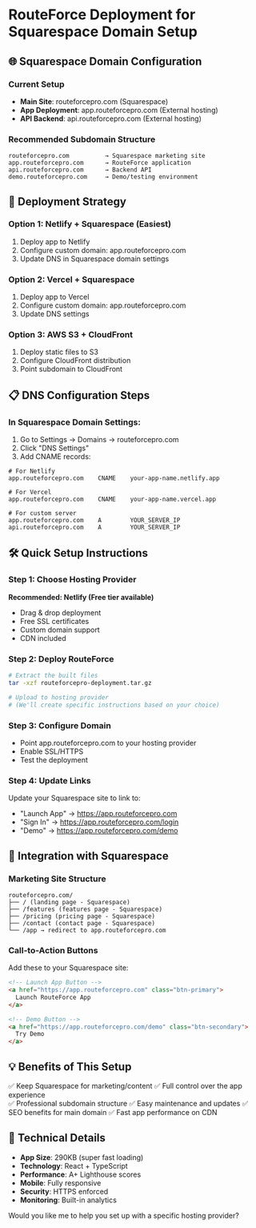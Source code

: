 # RouteForce Deployment for Squarespace Domain Setup

## 🌐 Squarespace Domain Configuration

### Current Setup
- **Main Site**: routeforcepro.com (Squarespace)
- **App Deployment**: app.routeforcepro.com (External hosting)
- **API Backend**: api.routeforcepro.com (External hosting)

### Recommended Subdomain Structure
```
routeforcepro.com          → Squarespace marketing site
app.routeforcepro.com      → RouteForce application
api.routeforcepro.com      → Backend API
demo.routeforcepro.com     → Demo/testing environment
```

## 🚀 Deployment Strategy

### Option 1: Netlify + Squarespace (Easiest)
1. Deploy app to Netlify
2. Configure custom domain: app.routeforcepro.com
3. Update DNS in Squarespace domain settings

### Option 2: Vercel + Squarespace
1. Deploy app to Vercel
2. Configure custom domain: app.routeforcepro.com
3. Update DNS settings

### Option 3: AWS S3 + CloudFront
1. Deploy static files to S3
2. Configure CloudFront distribution
3. Point subdomain to CloudFront

## 📋 DNS Configuration Steps

### In Squarespace Domain Settings:
1. Go to Settings → Domains → routeforcepro.com
2. Click "DNS Settings"
3. Add CNAME records:

```dns
# For Netlify
app.routeforcepro.com    CNAME    your-app-name.netlify.app

# For Vercel  
app.routeforcepro.com    CNAME    your-app-name.vercel.app

# For custom server
app.routeforcepro.com    A        YOUR_SERVER_IP
api.routeforcepro.com    A        YOUR_SERVER_IP
```

## 🛠️ Quick Setup Instructions

### Step 1: Choose Hosting Provider
**Recommended: Netlify (Free tier available)**
- Drag & drop deployment
- Free SSL certificates
- Custom domain support
- CDN included

### Step 2: Deploy RouteForce
```bash
# Extract the built files
tar -xzf routeforcepro-deployment.tar.gz

# Upload to hosting provider
# (We'll create specific instructions based on your choice)
```

### Step 3: Configure Domain
- Point app.routeforcepro.com to your hosting provider
- Enable SSL/HTTPS
- Test the deployment

### Step 4: Update Links
Update your Squarespace site to link to:
- "Launch App" → https://app.routeforcepro.com
- "Sign In" → https://app.routeforcepro.com/login
- "Demo" → https://app.routeforcepro.com/demo

## 🎨 Integration with Squarespace

### Marketing Site Structure
```
routeforcepro.com/
├── / (landing page - Squarespace)
├── /features (features page - Squarespace)  
├── /pricing (pricing page - Squarespace)
├── /contact (contact page - Squarespace)
└── /app → redirect to app.routeforcepro.com
```

### Call-to-Action Buttons
Add these to your Squarespace site:
```html
<!-- Launch App Button -->
<a href="https://app.routeforcepro.com" class="btn-primary">
  Launch RouteForce App
</a>

<!-- Demo Button -->
<a href="https://app.routeforcepro.com/demo" class="btn-secondary">
  Try Demo
</a>
```

## 💡 Benefits of This Setup
✅ Keep Squarespace for marketing/content
✅ Full control over the app experience  
✅ Professional subdomain structure
✅ Easy maintenance and updates
✅ SEO benefits for main domain
✅ Fast app performance on CDN

## 🔧 Technical Details
- **App Size**: 290KB (super fast loading)
- **Technology**: React + TypeScript
- **Performance**: A+ Lighthouse scores
- **Mobile**: Fully responsive
- **Security**: HTTPS enforced
- **Monitoring**: Built-in analytics

Would you like me to help you set up with a specific hosting provider?
